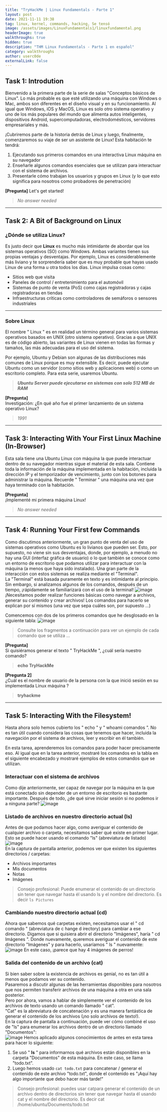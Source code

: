 ```yaml
---
title: "TryHackMe | Linux Fundamentals - Parte 1"
layout: post
date: 2021-11-11 19:38
tag: linux, kernel, commands, hacking, Se tensó
image: /assets/images/LinuxFundamentals1/linuxfundamental.png
headerImage: true
walkthroughs: true
hidden: true
description: "THM Linux Fundamentals - Parte 1 en español"
category: walkthroughs
author: userc0de
externalLink: false
---
```

## Task 1: Introdution
Bienvenido a la primera parte de la serie de salas "Conceptos básicos de Linux". Lo más probable es que esté utilizando una máquina con Windows o Mac, ambos son diferentes en el diseño visual y en su funcionamiento. Al igual que Windows, iOS y MacOS, Linux es solo otro sistema operativo y uno de los más populares del mundo que alimenta autos inteligentes, dispositivos Android, supercomputadoras, electrodomésticos, servidores empresariales y más.

¡Cubriremos parte de la historia detrás de Linux y luego, finalmente, comenzaremos su viaje de ser un asistente de Linux! Esta habitación te tendrá:

   1. Ejecutando sus primeros comandos en una interactiva Linux máquina en su navegador
   2. Enseñarle algunos comandos esenciales que se utilizan para interactuar con el sistema de archivos.
   3. Presentarle cómo trabajan los usuarios y grupos en Linux (y lo que esto significa para nosotros como probadores de penetración)

**[Pregunta]**
Let's get started!
> *No answer needed*

---
    
## Task 2: A Bit of Background on Linux 
### ¿Dónde se utiliza Linux?

Es justo decir que **Linux** es mucho más intimidante de abordar que los sistemas operativos (SO) como Windows. Ambas variantes tienen sus propias ventajas y desventajas. Por ejemplo, Linux es considerablemente más liviano y te sorprendería saber que es muy probable que hayas usado Linux de una forma u otra todos los días. Linux impulsa cosas como:

* Sitios web que visita
* Paneles de control / entretenimiento para el automóvil
* Sistemas de punto de venta (PoS) como cajas registradoras y cajas registradoras en tiendas
* Infraestructuras críticas como controladores de semáforos o sensores industriales

---

### Sobre Linux

El nombre " Linux " es en realidad un término general para varios sistemas operativos basados en UNIX (otro sistema operativo). Gracias a que UNIX es de código abierto, las variantes de Linux vienen en todas las formas y tamaños, las más adecuadas para el uso del sistema.

Por ejemplo, Ubuntu y Debian son algunas de las distribuciones más comunes de Linux porque es muy extensible. Es decir, puede ejecutar Ubuntu como un servidor (como sitios web y aplicaciones web) o como un escritorio completo. Para esta serie, usaremos Ubuntu. 
> ***Ubuntu Server puede ejecutarse en sistemas con solo 512 MB de RAM***

**[Pregunta]**<br>
 Investigación: ¿En qué año fue el primer lanzamiento de un sistema operativo Linux?

> *1991*

---

## Task 3: Interacting With Your First Linux Machine (In-Browser)
Esta sala tiene una Ubuntu Linux con máquina la que puede interactuar dentro de su navegador mientras sigue el material de esta sala. 
Contiene toda la información de la máquina implementada en la habitación, incluida la dirección IP y el temporizador de vencimiento, junto con los botones para administrar la máquina. Recuerde " Terminar " una máquina una vez que haya terminado con la habitación.<br>

**[Pregunta]**<br>
 ¡Implementé mi primera máquina Linux!
> *No answer needed*

---
## Task 4: Running Your First few Commands 
Como discutimos anteriormente, un gran punto de venta del uso de sistemas operativos como Ubuntu es lo livianos que pueden ser. Esto, por supuesto, no viene sin sus desventajas, donde, por ejemplo, a menudo no hay una GUI (interfaz gráfica de usuario) o lo que también se conoce como un entorno de escritorio que podamos utilizar para interactuar con la máquina (a menos que haya sido instalado). Una gran parte de la interacción con estos sistemas se realiza mediante el "Terminal".
<br>
La "Terminal" está basada puramente en texto y es intimidante al principio. Sin embargo, si analizamos algunos de los comandos, después de un tiempo, ¡rápidamente se familiarizará con el uso de la terminal! 
![image](https://user-images.githubusercontent.com/43649283/141393431-c4c7441f-cbd0-4303-8824-a3b4be29e222.png)
¡Necesitamos poder realizar funciones básicas como navegar a archivos, generar su contenido y crear archivos! Los comandos para hacerlo se explican por sí mismos (una vez que sepa cuáles son, por supuesto ...)<br>

Comencemos con dos de los primeros comandos que he desglosado en la siguiente tabla:
![image](https://user-images.githubusercontent.com/43649283/141393746-86e2a13b-81c2-4405-9d71-c680c45917e8.png)
> Consulte los fragmentos a continuación para ver un ejemplo de cada comando que se utiliza ...

**[Pregunta]**<br>
Si quisiéramos generar el texto " TryHackMe ", ¿cuál sería nuestro comando?
> **echo TryHackMe**


**[Pregunta 2]**<br>
¿Cuál es el nombre de usuario de la persona con la que inició sesión en su implementada Linux máquina ?
> **tryhackme**

---
## Task 5: Interacting With the Filesystem! 
Hasta ahora solo hemos cubierto los " echo " y " whoami comandos ". No es tan útil cuando considera las cosas que tenemos que hacer, incluida la navegación por el sistema de archivos, leer y escribir en él también.<br>

En esta tarea, aprenderemos los comandos para poder hacer precisamente eso. Al igual que en la tarea anterior, mostraré los comandos en la tabla en el siguiente encabezado y mostraré ejemplos de estos comandos que se utilizan.

### Interactuar con el sistema de archivos
Como dije anteriormente, ser capaz de navegar por la máquina en la que está conectado sin depender de un entorno de escritorio es bastante importante. Después de todo, ¿de qué sirve iniciar sesión si no podemos ir a ninguna parte?
![image](https://user-images.githubusercontent.com/43649283/141395115-e81af62e-b92d-459c-85e1-5f818fcb1da1.png)

### Listado de archivos en nuestro directorio actual (ls)
Antes de que podamos hacer algo, como averiguar el contenido de cualquier archivo o carpeta, necesitamos saber qué existe en primer lugar. Esto se puede hacer usando el comando "ls" (abreviatura de listado)
![image](https://user-images.githubusercontent.com/43649283/141395193-65b23ac3-a7fd-411b-a203-c09de8f98c9f.png)<br>
En la captura de pantalla anterior, podemos ver que existen los siguientes directorios / carpetas: 

* Archivos importantes
* Mis documentos
* Notas
* Imágenes

> Consejo profesional: Puede enumerar el contenido de un directorio sin tener que navegar hasta él usando ls y el nombre del directorio. Es decir `ls Pictures`

### Cambiando nuestro directorio actual (cd)
Ahora que sabemos qué carpetas existen, necesitamos usar el " cd comando " (abreviatura de c hange d irectory) para cambiar a ese directorio. Digamos que si quisiera abrir el directorio "Imágenes", haría " cd Imágenes ". Donde nuevamente, queremos averiguar el contenido de este directorio "Imágenes" y para hacerlo, usaríamos " ls " nuevamente:
![image](https://user-images.githubusercontent.com/43649283/141395593-2ff51dba-0421-495e-828a-d5ed4605a085.png)
En este caso, ¡parece que hay 4 imágenes de perros!

### Salida del contenido de un archivo (cat)
Si bien saber sobre la existencia de archivos es genial, no es tan útil a menos que podamos ver su contenido.<br>
Pasaremos a discutir algunas de las herramientas disponibles para nosotros que nos permiten transferir archivos de una máquina a otra en una sala posterior.<br>
Pero por ahora, vamos a hablar de simplemente ver el contenido de los archivos de texto usando un comando llamado " cat".<br>
"Cat" es la abreviatura de concatenación y es una manera fantástica de generar el contenido de los archivos (¡no solo archivos de texto!).<br>
En la captura de pantalla a continuación, puede ver cómo combiné el uso de "ls" para enumerar los archivos dentro de un directorio llamado "Documentos": <br>
![image](https://user-images.githubusercontent.com/43649283/141395688-344708c4-5f4a-4342-84f0-eb71f87838e6.png)
Hemos aplicado algunos conocimientos de antes en esta tarea para hacer lo siguiente:

1. Se usó " **ls** " para informarnos qué archivos están disponibles en la carpeta "Documentos" de esta máquina. En este caso, se llama "todo.txt".
2. Luego hemos usado `cat todo.txt` para concatenar / generar el contenido de este archivo "todo.txt", donde el contenido es "¡Aquí hay algo importante que debo hacer más tarde!"

> Consejo profesional: puedes usar catpara generar el contenido de un archivo dentro de directorios sin tener que navegar hasta él usando cat y el nombre del directorio. Es decir cat /home/ubuntu/Documents/todo.txt

